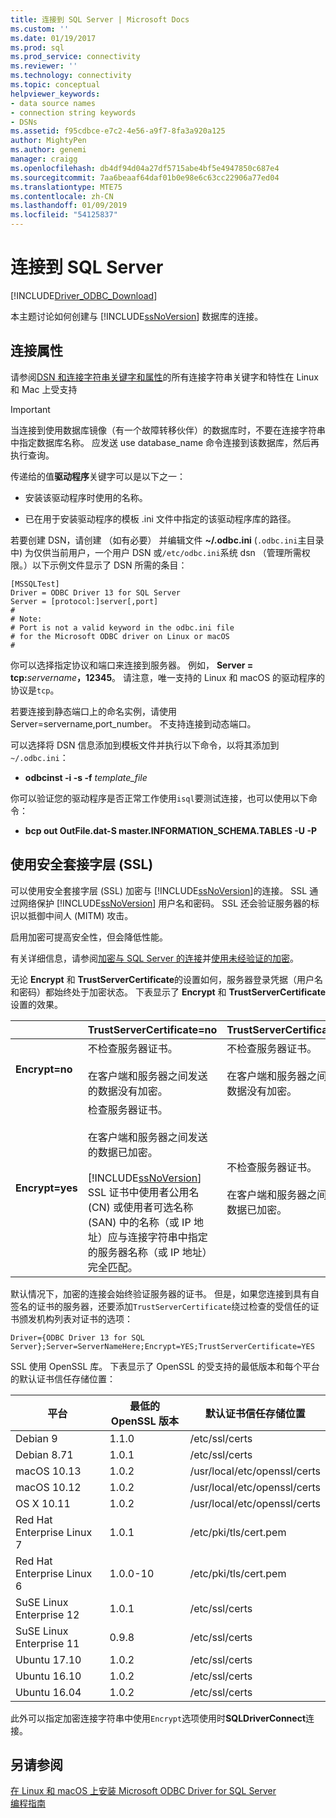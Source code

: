 ```yaml
---
title: 连接到 SQL Server | Microsoft Docs
ms.custom: ''
ms.date: 01/19/2017
ms.prod: sql
ms.prod_service: connectivity
ms.reviewer: ''
ms.technology: connectivity
ms.topic: conceptual
helpviewer_keywords:
- data source names
- connection string keywords
- DSNs
ms.assetid: f95cdbce-e7c2-4e56-a9f7-8fa3a920a125
author: MightyPen
ms.author: genemi
manager: craigg
ms.openlocfilehash: db4df94d04a27df5715abe4bf5e4947850c687e4
ms.sourcegitcommit: 7aa6beaaf64daf01b0e98e6c63cc22906a77ed04
ms.translationtype: MTE75
ms.contentlocale: zh-CN
ms.lasthandoff: 01/09/2019
ms.locfileid: "54125837"
---
```

# <a name="connecting-to-sql-server"></a>连接到 SQL Server
[!INCLUDE[Driver_ODBC_Download](../../../includes/driver_odbc_download.md)]

本主题讨论如何创建与 [!INCLUDE[ssNoVersion](../../../includes/ssnoversion-md.md)] 数据库的连接。  
  
## <a name="connection-properties"></a>连接属性  

请参阅[DSN 和连接字符串关键字和属性](../../../connect/odbc/dsn-connection-string-attribute.md)的所有连接字符串关键字和特性在 Linux 和 Mac 上受支持

> [!IMPORTANT]  
> 当连接到使用数据库镜像（有一个故障转移伙伴）的数据库时，不要在连接字符串中指定数据库名称。 应发送 use database_name 命令连接到该数据库，然后再执行查询。  
  
传递给的值**驱动程序**关键字可以是以下之一：  
  
-   安装该驱动程序时使用的名称。

-   已在用于安装驱动程序的模板 .ini 文件中指定的该驱动程序库的路径。  

若要创建 DSN，请创建 （如有必要） 并编辑文件 **~/.odbc.ini** (`.odbc.ini`主目录中) 为仅供当前用户，一个用户 DSN 或`/etc/odbc.ini`系统 dsn （管理所需权限。）以下示例文件显示了 DSN 所需的条目：  

```  
[MSSQLTest]  
Driver = ODBC Driver 13 for SQL Server  
Server = [protocol:]server[,port]  
#   
# Note:  
# Port is not a valid keyword in the odbc.ini file  
# for the Microsoft ODBC driver on Linux or macOS
#  
```  

你可以选择指定协议和端口来连接到服务器。 例如， **Server = tcp:**_servername_**，12345**。 请注意，唯一支持的 Linux 和 macOS 的驱动程序的协议是`tcp`。

若要连接到静态端口上的命名实例，请使用 Server=servername,port_number<b></b>。 不支持连接到动态端口。  

可以选择将 DSN 信息添加到模板文件并执行以下命令，以将其添加到 `~/.odbc.ini`：
 - **odbcinst -i -s -f** _template_file_  
 
你可以验证您的驱动程序是否正常工作使用`isql`要测试连接，也可以使用以下命令：
 - **bcp out OutFile.dat-S master.INFORMATION_SCHEMA.TABLES <server> -U <name> -P <password>**  

## <a name="using-secure-sockets-layer-ssl"></a>使用安全套接字层 (SSL)  
可以使用安全套接字层 (SSL) 加密与 [!INCLUDE[ssNoVersion](../../../includes/ssnoversion-md.md)]的连接。 SSL 通过网络保护 [!INCLUDE[ssNoVersion](../../../includes/ssnoversion-md.md)] 用户名和密码。 SSL 还会验证服务器的标识以抵御中间人 (MITM) 攻击。  

启用加密可提高安全性，但会降低性能。

有关详细信息，请参阅[加密与 SQL Server 的连接](https://go.microsoft.com/fwlink/?LinkId=220900)并[使用未经验证的加密](https://docs.microsoft.com/sql/relational-databases/native-client/features/using-encryption-without-validation)。

无论 **Encrypt** 和 **TrustServerCertificate**的设置如何，服务器登录凭据（用户名和密码）都始终处于加密状态。 下表显示了 **Encrypt** 和 **TrustServerCertificate** 设置的效果。  

||**TrustServerCertificate=no**|**TrustServerCertificate=yes**|  
|-|-------------------------------------|------------------------------------|  
|**Encrypt=no**|不检查服务器证书。<br /><br />在客户端和服务器之间发送的数据没有加密。|不检查服务器证书。<br /><br />在客户端和服务器之间发送的数据没有加密。|  
|**Encrypt=yes**|检查服务器证书。<br /><br />在客户端和服务器之间发送的数据已加密。<br /><br />[!INCLUDE[ssNoVersion](../../../includes/ssnoversion-md.md)] SSL 证书中使用者公用名 (CN) 或使用者可选名称 (SAN) 中的名称（或 IP 地址）应与连接字符串中指定的服务器名称（或 IP 地址）完全匹配。|不检查服务器证书。<br /><br />在客户端和服务器之间发送的数据已加密。|  

默认情况下，加密的连接会始终验证服务器的证书。 但是，如果您连接到具有自签名的证书的服务器，还要添加`TrustServerCertificate`绕过检查的受信任的证书颁发机构列表对证书的选项：  

```  
Driver={ODBC Driver 13 for SQL Server};Server=ServerNameHere;Encrypt=YES;TrustServerCertificate=YES  
```  
  
SSL 使用 OpenSSL 库。 下表显示了 OpenSSL 的受支持的最低版本和每个平台的默认证书信任存储位置：

|平台|最低的 OpenSSL 版本|默认证书信任存储位置|  
|------------|---------------------------|--------------------------------------------|
|Debian 9|1.1.0|/etc/ssl/certs|
|Debian 8.71 |1.0.1|/etc/ssl/certs|
|macOS 10.13|1.0.2|/usr/local/etc/openssl/certs|
|macOS 10.12|1.0.2|/usr/local/etc/openssl/certs|
|OS X 10.11|1.0.2|/usr/local/etc/openssl/certs|
|Red Hat Enterprise Linux 7|1.0.1|/etc/pki/tls/cert.pem|
|Red Hat Enterprise Linux 6|1.0.0-10|/etc/pki/tls/cert.pem|
|SuSE Linux Enterprise 12 |1.0.1|/etc/ssl/certs|
|SuSE Linux Enterprise 11 |0.9.8|/etc/ssl/certs|
|Ubuntu 17.10 |1.0.2|/etc/ssl/certs|
|Ubuntu 16.10 |1.0.2|/etc/ssl/certs|
|Ubuntu 16.04 |1.0.2|/etc/ssl/certs|
  
此外可以指定加密连接字符串中使用`Encrypt`选项使用时**SQLDriverConnect**连接。

## <a name="see-also"></a>另请参阅  
[在 Linux 和 macOS 上安装 Microsoft ODBC Driver for SQL Server](../../../connect/odbc/linux-mac/installing-the-microsoft-odbc-driver-for-sql-server.md)  
[编程指南](../../../connect/odbc/linux-mac/programming-guidelines.md)
